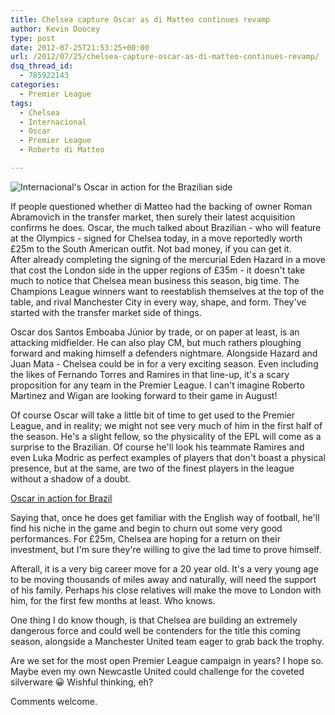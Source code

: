 ```yaml
---
title: Chelsea capture Oscar as di Matteo continues revamp
author: Kevin Doocey
type: post
date: 2012-07-25T21:53:25+00:00
url: /2012/07/25/chelsea-capture-oscar-as-di-matteo-continues-revamp/
dsq_thread_id:
  - 785922143
categories:
  - Premier League
tags:
  - Chelsea
  - Internacional
  - Oscar
  - Premier League
  - Roberto di Matteo

---
```

![Internacional's Oscar in action for the Brazilian side](/wp-content/uploads/2012/07/Oscar-Chelsea.jpg)

If people questioned whether di Matteo had the backing of owner Roman Abramovich in the transfer market, then surely their latest acquisition confirms he does. Oscar, the much talked about Brazilian - who will feature at the Olympics - signed for Chelsea today, in a move reportedly worth £25m to the South American outfit. Not bad money, if you can get it.  
After already completing the signing of the mercurial Eden Hazard in a move that cost the London side in the upper regions of £35m - it doesn't take much to notice that Chelsea mean business this season, big time. The <!--more--> Champions League winners want to reestablish themselves at the top of the table, and rival Manchester City in every way, shape, and form. They've started with the transfer market side of things. 

Oscar dos Santos Emboaba Júnior by trade, or on paper at least, is an attacking midfielder. He can also play CM, but much rathers ploughing forward and making himself a defenders nightmare. Alongside Hazard and Juan Mata - Chelsea could be in for a very exciting season. Even including the likes of Fernando Torres and Ramires in that line-up, it's a scary proposition for any team in the Premier League. I can't imagine Roberto Martinez and Wigan are looking forward to their game in August!

Of course Oscar will take a little bit of time to get used to the Premier League, and in reality; we might not see very much of him in the first half of the season. He's a slight fellow, so the physicality of the EPL will come as a surprise to the Brazilian. Of course he'll look his teammate Ramires and even Luka Modric as perfect examples of players that don't boast a physical presence, but at the same, are two of the finest players in the league without a shadow of a doubt.

[Oscar in action for Brazil](/wp-content/uploads/2012/07/Oscar-Brazil.jpg)

Saying that, once he does get familiar with the English way of football, he'll find his niche in the game and begin to churn out some very good performances. For £25m, Chelsea are hoping for a return on their investment, but I'm sure they're willing to give the lad time to prove himself.

Afterall, it is a very big career move for a 20 year old. It's a very young age to be moving thousands of miles away and naturally, will need the support of his family. Perhaps his close relatives will make the move to London with him, for the first few months at least. Who knows.

One thing I do know though, is that Chelsea are building an extremely dangerous force and could well be contenders for the title this coming season, alongside a Manchester United team eager to grab back the trophy.

Are we set for the most open Premier League campaign in years? I hope so. Maybe even my own Newcastle United could challenge for the coveted silverware 😀 Wishful thinking, eh?

Comments welcome.
